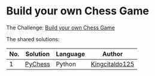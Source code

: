 # Build your own Chess Game

The Challenge: [Build your own Chess Game](https://codingchallenges.fyi/challenges/challenge-chess/)

The shared solutions:

| No. |                             Solution                                   | Language |                     Author                           |
|-----|------------------------------------------------------------------------|----------|------------------------------------------------------|
| 1   | [PyChess](https://github.com/Kingcitaldo125/PyChess) |  Python  | [Kingcitaldo125](https://github.com/Kingcitaldo125/) |

